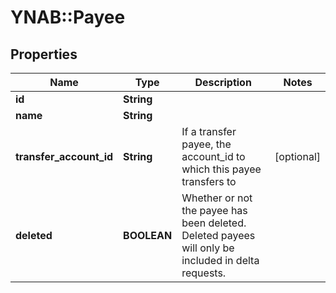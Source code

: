 # YNAB::Payee

## Properties
Name | Type | Description | Notes
------------ | ------------- | ------------- | -------------
**id** | **String** |  | 
**name** | **String** |  | 
**transfer_account_id** | **String** | If a transfer payee, the account_id to which this payee transfers to | [optional] 
**deleted** | **BOOLEAN** | Whether or not the payee has been deleted.  Deleted payees will only be included in delta requests. | 


